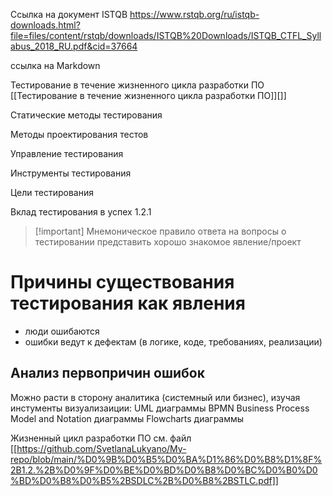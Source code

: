 
Ссылка на документ ISTQB 
https://www.rstqb.org/ru/istqb-downloads.html?file=files/content/rstqb/downloads/ISTQB%20Downloads/ISTQB_CTFL_Syllabus_2018_RU.pdf&cid=37664


ссылка на Markdown  


Тестирование в течение жизненного цикла разработки ПО [[Тестирование в течение жизненного цикла разработки ПО]][]]

Статические методы тестирования

Методы проектирования тестов

Управление тестирования

Инструменты тестирования

Цели тестирования

Вклад тестирования в успех  1.2.1

> [!important] Мнемоническое правило ответа на вопросы о тестировании 
> представить хорошо знакомое явление/проект

# Причины существования тестирования как явления
- люди ошибаются
- ошибки ведут к дефектам (в логике, коде, требованиях, реализации)


## Анализ первопричин ошибок
Можно расти в сторону аналитика (системный или бизнес), изучая инстументы визуализаиции:
UML диаграммы
BPMN Business Process Model and Notation диаграммы
Flowcharts диаграммы

Жизненный цикл разработки ПО см. файл [[https://github.com/SvetlanaLukyano/My-repo/blob/main/%D0%9B%D0%B5%D0%BA%D1%86%D0%B8%D1%8F%2B1.2.%2B%D0%9F%D0%BE%D0%BD%D0%B8%D0%BC%D0%B0%D0%BD%D0%B8%D0%B5%2BSDLC%2B%D0%B8%2BSTLC.pdf]]



